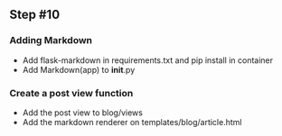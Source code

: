## Step #10

### Adding Markdown
- Add flask-markdown in requirements.txt and pip install in container
- Add Markdown(app) to __init__.py

### Create a post view function
- Add the post view to blog/views
- Add the markdown renderer on templates/blog/article.html

